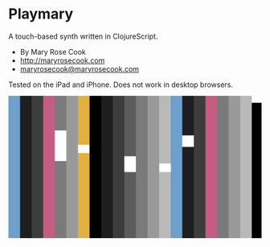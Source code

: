 # Playmary

A touch-based synth written in ClojureScript.

* By Mary Rose Cook
* http://maryrosecook.com
* maryrosecook@maryrosecook.com

Tested on the iPad and iPhone.  Does not work in desktop browsers.

![A screenshot of the app](screenshot.png)
